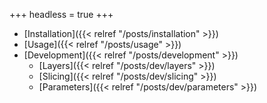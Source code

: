 +++
headless = true
+++

- [Installation]({{< relref "/posts/installation" >}})
- [Usage]({{< relref "/posts/usage" >}})
- [Development]({{< relref "/posts/development" >}})
    - [Layers]({{< relref "/posts/dev/layers" >}})
    - [Slicing]({{< relref "/posts/dev/slicing" >}})
    - [Parameters]({{< relref "/posts/dev/parameters" >}})





